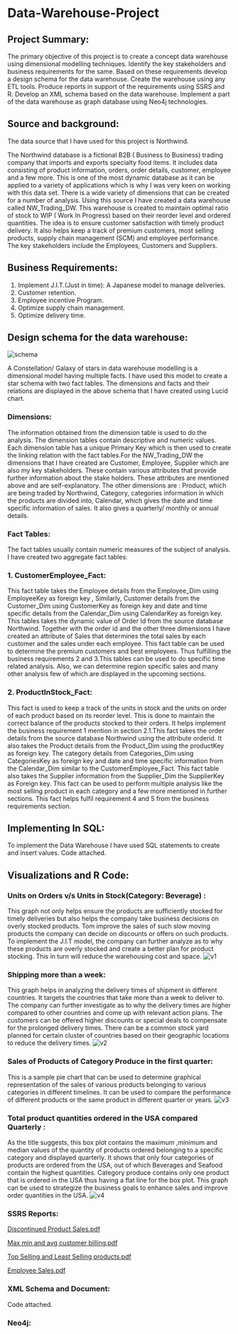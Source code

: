 # Data-Warehouse-Project
## Project Summary:
The primary objective of this project is to create a concept data warehouse using dimensional modelling techniques. Identify the key stakeholders and business requirements for the same. Based on these requirements develop a design schema for the data warehouse. Create the warehouse using any ETL tools. Produce reports in support of the requirements using SSRS and R. Develop an XML schema based on the data warehouse. Implement a part of the data warehouse as graph database using Neo4j technologies.

## Source and background:
The data source that I have used for this project is Northwind.

The Northwind database is a fictional B2B ( Business to Business) trading company that imports and exports specialty food items. It includes data consisting of product information, orders, order details, customer, employee and a few more.
This is one of the most dynamic database as it can be applied to a variety of applications which is why I was very keen on working with this data set.
There is a wide variety of dimensions that can be created for a number of analysis.
Using this source I have created a data warehouse called NW_Trading_DW.
This warehouse is created to maintain optimal ratio of stock to WIP ( Work In Progress) based on their reorder level and ordered quantities. The idea is to ensure customer satisfaction with timely product delivery. 
It also helps keep a track of premium customers, most selling products, supply chain management (SCM) and employee performance.
The key stakeholders include the Employees, Customers and Suppliers.

## Business Requirements:
1.	Implement J.I.T.(Just in time): A Japanese model to manage deliveries. 
2.	Customer retention.
3.	Employee incentive Program.
4.	Optimize supply chain management.
5.	Optimize delivery time.

## Design schema for the data warehouse:
![schema](https://user-images.githubusercontent.com/46936497/61000136-a4dc6b80-a354-11e9-9ff2-ae97a9c6ac38.png)

A Constellation/ Galaxy of stars in data warehouse modelling is a dimensional model having multiple facts. I have used this model to create a star schema with two fact tables. The dimensions and facts and their relations are displayed in the above schema that I have created using Lucid chart. 
### Dimensions: 
The information obtained from the dimension table is used to do the analysis. The dimension tables contain descriptive and numeric values. Each dimension  table has a unique Primary Key which is then used to create the linking relation with the fact tables.For the NW_Trading_DW the dimensions that I have created are Customer, Employee, Supplier which are also my key stakeholders. These contain various attributes that provide further information about the stake holders. These attributes are mentioned above and are  self-explanatory. The other dimensions are : 
Product, which are being traded by Northwind, 
Category, categories information in which the products are divided into,
Calendar, which gives the date and time specific information of sales. It also gives a quarterly/ monthly or annual details. 
### Fact Tables: 
The fact tables usually contain numeric measures of the subject of analysis. I have created two aggregate fact tables:
### 1.	CustomerEmployee_Fact:
This fact table takes the Employee details from the Employee_Dim using EmployeeKey as foreign key , Similarly, Customer details from the Customer_Dim using  CustomerKey as foreign key and date and time specific details from the Calendar_Dim using CalendarKey as foreign key. This tables takes the dynamic value of Order Id from the source database Northwind. Together with the order id and the other three dimensions I have created an attribute of Sales that determines the total sales by each customer and the sales under each employee. This fact table can be used to determine the premium customers and best employees. Thus fulfilling the business requirements 2 and 3.This tables can be used to do specific time related analysis. Also, we can determine region specific sales and many other analysis few of which are displayed in the upcoming sections.

### 2.	ProductInStock_Fact:
This fact is used to keep a track of the units in stock and the units on order of each product based on its reorder level. This is done to maintain the correct balance of the products stocked to their orders. It helps implement the business requirement 1 mention in section 2.1.This fact takes the order details from the source database Northwind using the attribute orderid. It also takes the Product details from the Product_Dim using the productKey as foreign key. The category details from Categories_Dim using CategoriesKey as foreign key and date and time specific information from the Calendar_Dim similar to the CustomerEmployee_Fact. This fact table also takes the Supplier information from the Supplier_Dim the SupplierKey as Foreign key. This fact can be used to perform multiple analysis like the most selling product in each category and a few more mentioned in further sections. This fact helps fulfil requirement 4 and 5 from the business requirements section.

## Implementing In SQL:
To implement the Data Warehouse I have used SQL statements to create and insert values. Code attached.

## Visualizations and R Code:

### Units on Orders v/s Units in Stock(Category: Beverage) :
This graph not only helps ensure the products are sufficiently stocked for timely deliveries but also helps the company take business decisions on overly stocked products. Tom improve the sales of such slow moving products the company can decide on discounts or offers on such products. To implement the J.I.T model, the company can further analyze as to why these products are overly stocked and create a better plan for product stocking. This in turn will reduce the warehousing cost and space.
![v1](https://user-images.githubusercontent.com/46936497/61000538-917dd000-a355-11e9-8cf3-066a1b807310.png)

### Shipping more than a week: 
This graph helps in analyzing the delivery times of shipment in different countries. It targets the countries that take more than a week to deliver to. The company can further investigate as to why the delivery times are higher compared to other countries and come up with relevant action plans. The customers can be offered higher discounts or special deals to compensate for the prolonged delivery times. There can be a common stock yard planned for certain cluster of countries based on their geographic locations to reduce the delivery times.
![v2](https://user-images.githubusercontent.com/46936497/61000720-f6d1c100-a355-11e9-898c-28f777a13829.png)

### Sales of Products of Category Produce in the first quarter:
This is a sample pie chart that can be used to determine graphical representation of the sales of various products belonging to various categories in different timelines. It can be used to compare the performance of different products or the same product in different quarter or years.
![v3](https://user-images.githubusercontent.com/46936497/61000821-2f719a80-a356-11e9-8e2c-f3e12c6fe707.png)

### Total product quantities ordered in the USA  compared Quarterly :
As the title suggests, this box plot contains the maximum ,minimum and median values of the quantity of products ordered belonging to a specific category and displayed quarterly. It shows that only four categories of products are ordered from the USA, out of which Beverages and Seafood contain the highest quantities. Category produce contains only one product that is ordered in the USA thus having a flat line for the box plot. This graph can be used to strategize the business goals to enhance sales and improve order quantities in the USA.
![v4](https://user-images.githubusercontent.com/46936497/61000921-63e55680-a356-11e9-8b02-17ab24febd35.png)

### SSRS Reports:

[Discontinued Product Sales.pdf](https://github.com/Damanpreet21/Data-Warehouse-Project/files/3379450/Discontinued.Product.Sales.pdf)

[Max min and avg customer billing.pdf](https://github.com/Damanpreet21/Data-Warehouse-Project/files/3379451/Max.min.and.avg.customer.billing.pdf)

[Top Selling and Least Selling products.pdf](https://github.com/Damanpreet21/Data-Warehouse-Project/files/3379452/Top.Selling.and.Least.Selling.products.pdf)

[Employee Sales.pdf](https://github.com/Damanpreet21/Data-Warehouse-Project/files/3379453/Employee.Sales.pdf)

### XML Schema and Document:
Code attached.

###  Neo4j:







